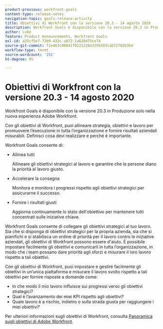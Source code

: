 ```yaml
---
product-previous: workfront-goals
content-type: release-notes
navigation-topic: goals-release-activity
title: Obiettivi di Workfront con la versione 20.3 - 14 agosto 2020
description: Workfront Goals è disponibile con la versione 20.3 in Produzione solo nella nuova esperienza Adobe Workfront.
author: Luke
feature: Product Announcements, Workfront Goals
exl-id: a25cf5e7-72b9-432c-ab72-1a620475ce74
source-git-commit: f1e463c90641f9221228e335b583cab72762b3bd
workflow-type: tm+mt
source-wordcount: '251'
ht-degree: 0%

---
```


# Obiettivi di Workfront con la versione 20.3 - 14 agosto 2020

Workfront Goals è disponibile con la versione 20.3 in Produzione solo nella nuova esperienza Adobe Workfront.

Con gli obiettivi di Workfront, puoi allineare strategia, obiettivi e lavoro per promuovere l’esecuzione in tutta l’organizzazione e fornire risultati aziendali misurabili. Definisci cosa devi realizzare e perché è importante.

Workfront Goals consente di:

* Allinea tutti

  Allineare gli obiettivi strategici al lavoro e garantire che le persone diano la priorità al lavoro giusto.

* Accelerare la consegna

  Monitora e monitora i progressi rispetto agli obiettivi strategici per assicurarne il successo.

* Fornire i risultati giusti

  Aggiorna continuamente lo stato dell&#39;obiettivo per mantenere tutti concentrati sulle iniziative chiave.

Workfront Goals consente di collegare gli obiettivi strategici al tuo lavoro. Sia che si disponga di obiettivi strategici per la propria azienda, sia che si pianifichi e si stabilisca un ordine di priorità per il lavoro contro le iniziative aziendali, gli obiettivi di Workfront possono essere d&#39;aiuto. È possibile impostare facilmente gli obiettivi e comunicarli in tutta l’organizzazione, in modo che i team possano dare priorità agli sforzi e misurare il loro lavoro rispetto a tali obiettivi.

Con gli obiettivi di Workfront, puoi impostare e gestire facilmente gli obiettivi in un’unica piattaforma e misurare il lavoro svolto rispetto a tali obiettivi per fornire risposte a domande come:

* In che modo il mio lavoro influisce sui progressi verso gli obiettivi strategici?
* Qual è l’avanzamento dei miei KPI rispetto agli obiettivi?
* Quale lavoro è a rischio, indietro o sulla strada giusta per raggiungere i miei obiettivi?

Per ulteriori informazioni sugli obiettivi di Workfront, consulta [Panoramica sugli obiettivi di Adobe Workfront](../../../workfront-goals/goal-management/wf-goals-overview.md).
